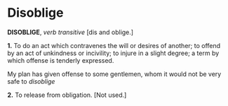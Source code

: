 # Disoblige

**DISOBLIGE**, _verb transitive_ \[dis and oblige.\]

**1.** To do an act which contravenes the will or desires of another; to offend by an act of unkindness or incivility; to injure in a slight degree; a term by which offense is tenderly expressed.

My plan has given offense to some gentlemen, whom it would not be very safe to _disoblige_

**2.** To release from obligation. \[Not used.\]